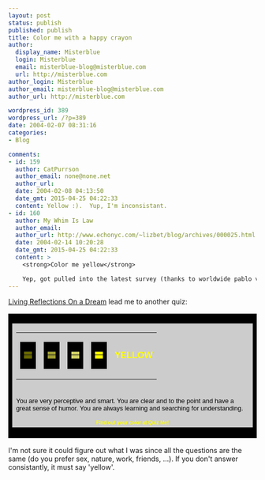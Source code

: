 ```yaml
---
layout: post
status: publish
published: publish
title: Color me with a happy crayon
author:
  display_name: Misterblue
  login: Misterblue
  email: misterblue-blog@misterblue.com
  url: http://misterblue.com
author_login: Misterblue
author_email: misterblue-blog@misterblue.com
author_url: http://misterblue.com

wordpress_id: 389
wordpress_url: /?p=389
date: 2004-02-07 08:31:16
categories:
- Blog

comments:
- id: 159
  author: CatPurrson
  author_email: none@none.net
  author_url: 
  date: 2004-02-08 04:13:50
  date_gmt: 2015-04-25 04:22:33
  content: Yellow :).  Yup, I'm inconsistant.
- id: 160
  author: My Whim Is Law
  author_email: 
  author_url: http://www.echonyc.com/~lizbet/blog/archives/000025.html
  date: 2004-02-14 10:20:28
  date_gmt: 2015-04-25 04:22:33
  content: >
    <strong>Color me yellow</strong>

    Yep, got pulled into the latest survey (thanks to worldwide pablo via misterblue): YELLOW You are very perceptive and smart. You are clear and to the point and have a great sense of humor. You are always learning and searching...
---
```

<p>
<a href="http://www.livingreflections.com/blog/">Living Reflections On a Dream</a> lead me to another quiz:
</p>
<TABLE BORDER="0" BGCOLOR="#000000" CELLPADDING="2" CELLSPACING="0" ALIGN="CENTER"><TR><TD VALIGN="CENTER" ALIGN="CENTER"><TABLE CELLPADDING="8" CELLSPACING="0" BGCOLOR="#CCCCCC" WIDTH="300"><TR><TD>
<TABLE BORDER="0"><TR><TD VALIGN="CENTER" ALIGN="CENTER" WIDTH="30"><TABLE BORDER="0" BGCOLOR="#000000" CELLPADDING="1" CELLSPACING="0"><TR><TD VALIGN="CENTER" ALIGN="CENTER"><TABLE CELLPADDING="0" CELLSPACING="0" BGCOLOR="#666600" WIDTH="15" HEIGHT="15"><TR><TD NOWRAP> </td></tr></table></td></tr></table></td><TD VALIGN="CENTER" ALIGN="CENTER" WIDTH="30"><TABLE BORDER="0" BGCOLOR="#000000" CELLPADDING="1" CELLSPACING="0"><TR><TD VALIGN="CENTER" ALIGN="CENTER"><TABLE CELLPADDING="0" CELLSPACING="0" BGCOLOR="#999933" WIDTH="15" HEIGHT="15"><TR><TD NOWRAP> </td></tr></table></td></tr></table></td><TD VALIGN="CENTER" ALIGN="CENTER" WIDTH="30"><TABLE BORDER="0" BGCOLOR="#000000" CELLPADDING="1" CELLSPACING="0"><TR><TD VALIGN="CENTER" ALIGN="CENTER"><TABLE CELLPADDING="0" CELLSPACING="0" BGCOLOR="#CCCC66" WIDTH="15" HEIGHT="15"><TR><TD NOWRAP> </td></tr></table></td></tr></table></td><TD VALIGN="CENTER" ALIGN="CENTER" WIDTH="30"><TABLE BORDER="0" BGCOLOR="#000000" CELLPADDING="1" CELLSPACING="0"><TR><TD VALIGN="CENTER" ALIGN="CENTER"><TABLE CELLPADDING="0" CELLSPACING="0" BGCOLOR="#FFFF00" WIDTH="15" HEIGHT="15"><TR><TD NOWRAP> </td></tr></table></td></tr></table></td><TD VALIGN="CENTER" ALIGN="CENTER"><FONT FACE="arial,helvetica" SIZE="4" COLOR="#FFFF00"><B>YELLOW</b></font></td></tr></table><BR>
<FONT FACE="arial,helvetica" SIZE="2" COLOR="#000000">
You are very perceptive and smart. You are clear and to the point and have a great sense of humor. You are always learning and searching for understanding.
</font>
<P>
<CENTER>
<FONT FACE="verdana,arial,helvetica" SIZE="1">
<A HREF="http://quizme.stvlive.com/color/quiz.php" target="_blank" style="text-decoration:none; color:#FFFF00;"><B>Find out your color at Quiz Me!</b></a>
</font>
</center>
</td></tr></table></td></tr></table>
<p>
I'm not sure it could figure out what I was since all the questions are the same (do you prefer sex, nature, work, friends, ...).  If you don't answer consistantly, it must say 'yellow'.
</p>
